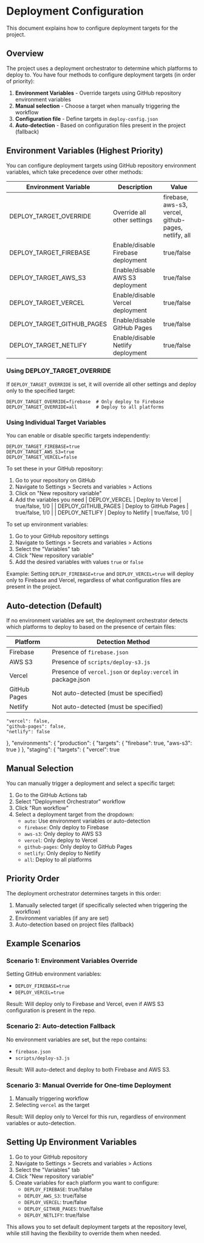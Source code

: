 # Deployment Configuration

This document explains how to configure deployment targets for the project.

## Overview

The project uses a deployment orchestrator to determine which platforms to deploy to. You have four methods to configure deployment targets (in order of priority):

1. **Environment Variables** - Override targets using GitHub repository environment variables
2. **Manual selection** - Choose a target when manually triggering the workflow
3. **Configuration file** - Define targets in `deploy-config.json`
4. **Auto-detection** - Based on configuration files present in the project (fallback)

## Environment Variables (Highest Priority)

You can configure deployment targets using GitHub repository environment variables, which take precedence over other methods:

| Environment Variable       | Description                        | Value                                                |
| -------------------------- | ---------------------------------- | ---------------------------------------------------- |
| DEPLOY_TARGET_OVERRIDE     | Override all other settings        | firebase, aws-s3, vercel, github-pages, netlify, all |
| DEPLOY_TARGET_FIREBASE     | Enable/disable Firebase deployment | true/false                                           |
| DEPLOY_TARGET_AWS_S3       | Enable/disable AWS S3 deployment   | true/false                                           |
| DEPLOY_TARGET_VERCEL       | Enable/disable Vercel deployment   | true/false                                           |
| DEPLOY_TARGET_GITHUB_PAGES | Enable/disable GitHub Pages        | true/false                                           |
| DEPLOY_TARGET_NETLIFY      | Enable/disable Netlify deployment  | true/false                                           |

### Using DEPLOY_TARGET_OVERRIDE

If `DEPLOY_TARGET_OVERRIDE` is set, it will override all other settings and deploy only to the specified target:

```
DEPLOY_TARGET_OVERRIDE=firebase  # Only deploy to Firebase
DEPLOY_TARGET_OVERRIDE=all       # Deploy to all platforms
```

### Using Individual Target Variables

You can enable or disable specific targets independently:

```
DEPLOY_TARGET_FIREBASE=true
DEPLOY_TARGET_AWS_S3=true
DEPLOY_TARGET_VERCEL=false
```

To set these in your GitHub repository:

1. Go to your repository on GitHub
2. Navigate to Settings > Secrets and variables > Actions
3. Click on "New repository variable"
4. Add the variables you need
   | DEPLOY_VERCEL | Deploy to Vercel | true/false, 1/0 |
   | DEPLOY_GITHUB_PAGES | Deploy to GitHub Pages | true/false, 1/0 |
   | DEPLOY_NETLIFY | Deploy to Netlify | true/false, 1/0 |

To set up environment variables:

1. Go to your GitHub repository settings
2. Navigate to Settings > Secrets and variables > Actions
3. Select the "Variables" tab
4. Click "New repository variable"
5. Add the desired variables with values `true` or `false`

Example: Setting `DEPLOY_FIREBASE=true` and `DEPLOY_VERCEL=true` will deploy only to Firebase and Vercel, regardless of what configuration files are present in the project.

## Auto-detection (Default)

If no environment variables are set, the deployment orchestrator detects which platforms to deploy to based on the presence of certain files:

| Platform     | Detection Method                                             |
| ------------ | ------------------------------------------------------------ |
| Firebase     | Presence of `firebase.json`                                  |
| AWS S3       | Presence of `scripts/deploy-s3.js`                           |
| Vercel       | Presence of `vercel.json` or `deploy:vercel` in package.json |
| GitHub Pages | Not auto-detected (must be specified)                        |
| Netlify      | Not auto-detected (must be specified)                        |

    "vercel": false,
    "github-pages": false,
    "netlify": false

},
"environments": {
"production": {
"targets": {
"firebase": true,
"aws-s3": true
}
},
"staging": {
"targets": {
"vercel": true

## Manual Selection

You can manually trigger a deployment and select a specific target:

1. Go to the GitHub Actions tab
2. Select "Deployment Orchestrator" workflow
3. Click "Run workflow"
4. Select a deployment target from the dropdown:
   - `auto`: Use environment variables or auto-detection
   - `firebase`: Only deploy to Firebase
   - `aws-s3`: Only deploy to AWS S3
   - `vercel`: Only deploy to Vercel
   - `github-pages`: Only deploy to GitHub Pages
   - `netlify`: Only deploy to Netlify
   - `all`: Deploy to all platforms

## Priority Order

The deployment orchestrator determines targets in this order:

1. Manually selected target (if specifically selected when triggering the workflow)
2. Environment variables (if any are set)
3. Auto-detection based on project files (fallback)

## Example Scenarios

### Scenario 1: Environment Variables Override

Setting GitHub environment variables:

- `DEPLOY_FIREBASE=true`
- `DEPLOY_VERCEL=true`

Result: Will deploy only to Firebase and Vercel, even if AWS S3 configuration is present in the repo.

### Scenario 2: Auto-detection Fallback

No environment variables are set, but the repo contains:

- `firebase.json`
- `scripts/deploy-s3.js`

Result: Will auto-detect and deploy to both Firebase and AWS S3.

### Scenario 3: Manual Override for One-time Deployment

1. Manually triggering workflow
2. Selecting `vercel` as the target

Result: Will deploy only to Vercel for this run, regardless of environment variables or auto-detection.

## Setting Up Environment Variables

1. Go to your GitHub repository
2. Navigate to Settings > Secrets and variables > Actions
3. Select the "Variables" tab
4. Click "New repository variable"
5. Create variables for each platform you want to configure:
   - `DEPLOY_FIREBASE`: true/false
   - `DEPLOY_AWS_S3`: true/false
   - `DEPLOY_VERCEL`: true/false
   - `DEPLOY_GITHUB_PAGES`: true/false
   - `DEPLOY_NETLIFY`: true/false

This allows you to set default deployment targets at the repository level, while still having the flexibility to override them when needed.
